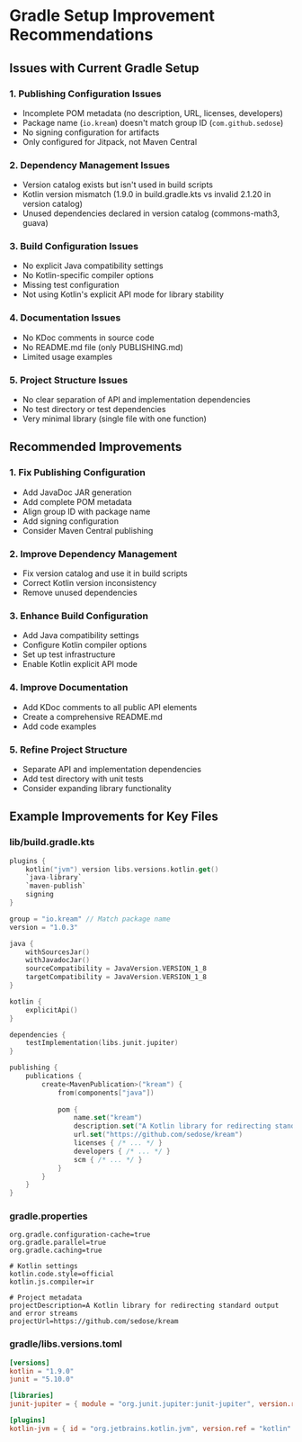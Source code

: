 # Gradle Setup Improvement Recommendations

## Issues with Current Gradle Setup

### 1. Publishing Configuration Issues
- Incomplete POM metadata (no description, URL, licenses, developers)
- Package name (`io.kream`) doesn't match group ID (`com.github.sedose`)
- No signing configuration for artifacts
- Only configured for Jitpack, not Maven Central

### 2. Dependency Management Issues
- Version catalog exists but isn't used in build scripts
- Kotlin version mismatch (1.9.0 in build.gradle.kts vs invalid 2.1.20 in version catalog)
- Unused dependencies declared in version catalog (commons-math3, guava)

### 3. Build Configuration Issues
- No explicit Java compatibility settings
- No Kotlin-specific compiler options
- Missing test configuration
- Not using Kotlin's explicit API mode for library stability

### 4. Documentation Issues
- No KDoc comments in source code
- No README.md file (only PUBLISHING.md)
- Limited usage examples

### 5. Project Structure Issues
- No clear separation of API and implementation dependencies
- No test directory or test dependencies
- Very minimal library (single file with one function)

## Recommended Improvements

### 1. Fix Publishing Configuration
- Add JavaDoc JAR generation
- Add complete POM metadata
- Align group ID with package name
- Add signing configuration
- Consider Maven Central publishing

### 2. Improve Dependency Management
- Fix version catalog and use it in build scripts
- Correct Kotlin version inconsistency
- Remove unused dependencies

### 3. Enhance Build Configuration
- Add Java compatibility settings
- Configure Kotlin compiler options
- Set up test infrastructure
- Enable Kotlin explicit API mode

### 4. Improve Documentation
- Add KDoc comments to all public API elements
- Create a comprehensive README.md
- Add code examples

### 5. Refine Project Structure
- Separate API and implementation dependencies
- Add test directory with unit tests
- Consider expanding library functionality

## Example Improvements for Key Files

### lib/build.gradle.kts
```kotlin
plugins {
    kotlin("jvm") version libs.versions.kotlin.get()
    `java-library`
    `maven-publish`
    signing
}

group = "io.kream" // Match package name
version = "1.0.3"

java {
    withSourcesJar()
    withJavadocJar()
    sourceCompatibility = JavaVersion.VERSION_1_8
    targetCompatibility = JavaVersion.VERSION_1_8
}

kotlin {
    explicitApi()
}

dependencies {
    testImplementation(libs.junit.jupiter)
}

publishing {
    publications {
        create<MavenPublication>("kream") {
            from(components["java"])
            
            pom {
                name.set("kream")
                description.set("A Kotlin library for redirecting standard output and error streams")
                url.set("https://github.com/sedose/kream")
                licenses { /* ... */ }
                developers { /* ... */ }
                scm { /* ... */ }
            }
        }
    }
}
```

### gradle.properties
```properties
org.gradle.configuration-cache=true
org.gradle.parallel=true
org.gradle.caching=true

# Kotlin settings
kotlin.code.style=official
kotlin.js.compiler=ir

# Project metadata
projectDescription=A Kotlin library for redirecting standard output and error streams
projectUrl=https://github.com/sedose/kream
```

### gradle/libs.versions.toml
```toml
[versions]
kotlin = "1.9.0"
junit = "5.10.0"

[libraries]
junit-jupiter = { module = "org.junit.jupiter:junit-jupiter", version.ref = "junit" }

[plugins]
kotlin-jvm = { id = "org.jetbrains.kotlin.jvm", version.ref = "kotlin" }
```
